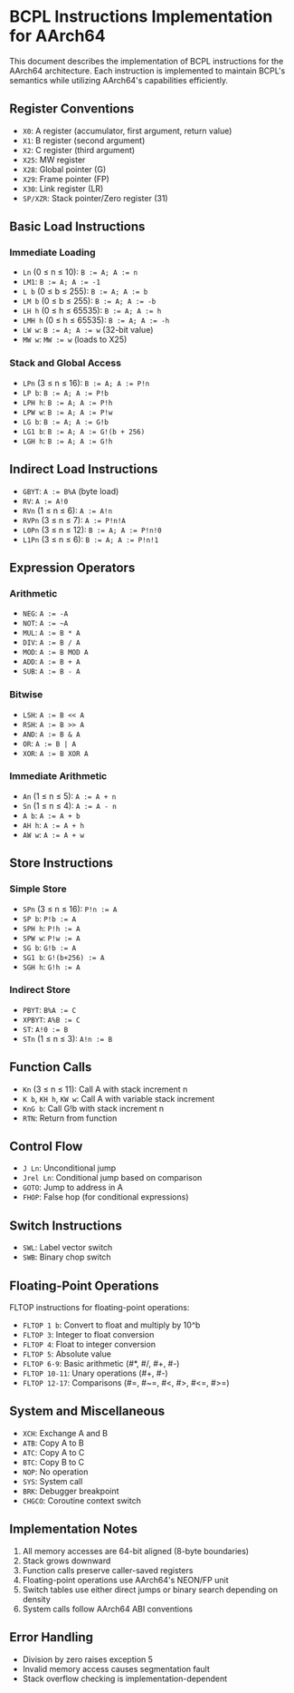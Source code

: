# BCPL Instructions Implementation for AArch64

This document describes the implementation of BCPL instructions for the AArch64 architecture. Each instruction is implemented to maintain BCPL's semantics while utilizing AArch64's capabilities efficiently.

## Register Conventions

- `X0`: A register (accumulator, first argument, return value)
- `X1`: B register (second argument)
- `X2`: C register (third argument)
- `X25`: MW register
- `X28`: Global pointer (G)
- `X29`: Frame pointer (FP)
- `X30`: Link register (LR)
- `SP/XZR`: Stack pointer/Zero register (31)

## Basic Load Instructions

### Immediate Loading
- `Ln` (0 ≤ n ≤ 10): `B := A; A := n`
- `LM1`: `B := A; A := -1`
- `L b` (0 ≤ b ≤ 255): `B := A; A := b`
- `LM b` (0 ≤ b ≤ 255): `B := A; A := -b`
- `LH h` (0 ≤ h ≤ 65535): `B := A; A := h`
- `LMH h` (0 ≤ h ≤ 65535): `B := A; A := -h`
- `LW w`: `B := A; A := w` (32-bit value)
- `MW w`: `MW := w` (loads to X25)

### Stack and Global Access
- `LPn` (3 ≤ n ≤ 16): `B := A; A := P!n`
- `LP b`: `B := A; A := P!b`
- `LPH h`: `B := A; A := P!h`
- `LPW w`: `B := A; A := P!w`
- `LG b`: `B := A; A := G!b`
- `LG1 b`: `B := A; A := G!(b + 256)`
- `LGH h`: `B := A; A := G!h`

## Indirect Load Instructions

- `GBYT`: `A := B%A` (byte load)
- `RV`: `A := A!0`
- `RVn` (1 ≤ n ≤ 6): `A := A!n`
- `RVPn` (3 ≤ n ≤ 7): `A := P!n!A`
- `L0Pn` (3 ≤ n ≤ 12): `B := A; A := P!n!0`
- `L1Pn` (3 ≤ n ≤ 6): `B := A; A := P!n!1`

## Expression Operators

### Arithmetic
- `NEG`: `A := -A`
- `NOT`: `A := ~A`
- `MUL`: `A := B * A`
- `DIV`: `A := B / A`
- `MOD`: `A := B MOD A`
- `ADD`: `A := B + A`
- `SUB`: `A := B - A`

### Bitwise
- `LSH`: `A := B << A`
- `RSH`: `A := B >> A`
- `AND`: `A := B & A`
- `OR`: `A := B | A`
- `XOR`: `A := B XOR A`

### Immediate Arithmetic
- `An` (1 ≤ n ≤ 5): `A := A + n`
- `Sn` (1 ≤ n ≤ 4): `A := A - n`
- `A b`: `A := A + b`
- `AH h`: `A := A + h`
- `AW w`: `A := A + w`

## Store Instructions

### Simple Store
- `SPn` (3 ≤ n ≤ 16): `P!n := A`
- `SP b`: `P!b := A`
- `SPH h`: `P!h := A`
- `SPW w`: `P!w := A`
- `SG b`: `G!b := A`
- `SG1 b`: `G!(b+256) := A`
- `SGH h`: `G!h := A`

### Indirect Store
- `PBYT`: `B%A := C`
- `XPBYT`: `A%B := C`
- `ST`: `A!0 := B`
- `STn` (1 ≤ n ≤ 3): `A!n := B`

## Function Calls

- `Kn` (3 ≤ n ≤ 11): Call A with stack increment n
- `K b`, `KH h`, `KW w`: Call A with variable stack increment
- `KnG b`: Call G!b with stack increment n
- `RTN`: Return from function

## Control Flow

- `J Ln`: Unconditional jump
- `Jrel Ln`: Conditional jump based on comparison
- `GOTO`: Jump to address in A
- `FHOP`: False hop (for conditional expressions)

## Switch Instructions

- `SWL`: Label vector switch
- `SWB`: Binary chop switch

## Floating-Point Operations

FLTOP instructions for floating-point operations:
- `FLTOP 1 b`: Convert to float and multiply by 10^b
- `FLTOP 3`: Integer to float conversion
- `FLTOP 4`: Float to integer conversion
- `FLTOP 5`: Absolute value
- `FLTOP 6-9`: Basic arithmetic (#*, #/, #+, #-)
- `FLTOP 10-11`: Unary operations (#+, #-)
- `FLTOP 12-17`: Comparisons (#=, #~=, #<, #>, #<=, #>=)

## System and Miscellaneous

- `XCH`: Exchange A and B
- `ATB`: Copy A to B
- `ATC`: Copy A to C
- `BTC`: Copy B to C
- `NOP`: No operation
- `SYS`: System call
- `BRK`: Debugger breakpoint
- `CHGCO`: Coroutine context switch

## Implementation Notes

1. All memory accesses are 64-bit aligned (8-byte boundaries)
2. Stack grows downward
3. Function calls preserve caller-saved registers
4. Floating-point operations use AArch64's NEON/FP unit
5. Switch tables use either direct jumps or binary search depending on density
6. System calls follow AArch64 ABI conventions

## Error Handling

- Division by zero raises exception 5
- Invalid memory access causes segmentation fault
- Stack overflow checking is implementation-dependent